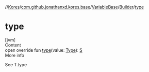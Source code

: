 //[Kores](../../../index.md)/[com.github.jonathanxd.kores.base](../../index.md)/[VariableBase](../index.md)/[Builder](index.md)/[type](type.md)



# type  
[jvm]  
Content  
open override fun [type](type.md)(value: [Type](https://docs.oracle.com/javase/8/docs/api/java/lang/reflect/Type.html)): [S](index.md)  
More info  


See T.type

  



